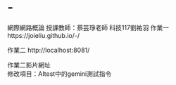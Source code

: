 # -
網際網路概論 授課教師：蔡芸琤老師
科技117劉祐羽 
作業一https://joieliu.github.io/-/

作業二 http://localhost:8081/   

作業二影片網址  
修改項目：AItest中的gemini測試指令
